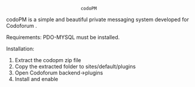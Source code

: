 								codoPM


codoPM is a simple and beautiful private messaging system developed for Codoforum . 


Requirements:
PDO-MYSQL must be installed.


Installation:

1. Extract the codopm zip file
2. Copy the extracted folder to sites/default/plugins
3. Open Codoforum backend->plugins
4. Install and enable
